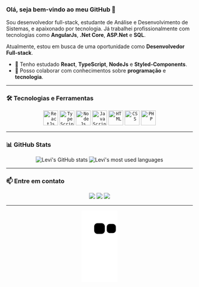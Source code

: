 ### Olá, seja bem-vindo ao meu GitHub 👋

<link rel="stylesheet" href="https://cdn.jsdelivr.net/gh/devicons/devicon@v2.15.1/devicon.min.css">

Sou desenvolvedor full-stack, estudante de Análise e Desenvolvimento de Sistemas, e apaixonado por tecnologia. Já trabalhei profissionalmente com tecnologias como **AngularJs**, **.Net Core**, **ASP.Net** e **SQL**.

Atualmente, estou em busca de uma oportunidade como **Desenvolvedor Full-stack**.

- 🌱 Tenho estudado **React**, **TypeScript**, **NodeJs** e **Styled-Components**.
- 🤔 Posso colaborar com conhecimentos sobre **programação** e **tecnologia**.

---

### 🛠️ Tecnologias e Ferramentas

<div align="center">
  <code><img title="ReactJs" width="40" height="40" src="https://cdn.jsdelivr.net/gh/devicons/devicon/icons/react/react-original.svg" /></code>
  <code><img title="TypeScript" width="40" height="40" src="https://cdn.jsdelivr.net/gh/devicons/devicon/icons/typescript/typescript-original.svg" /></code>
  <code><img title="NodeJs" width="40" height="40" src="https://cdn.jsdelivr.net/gh/devicons/devicon/icons/nodejs/nodejs-plain-wordmark.svg" /></code>
  <code><img title="JavaScript" width="40" height="40" src="https://cdn.jsdelivr.net/gh/devicons/devicon/icons/javascript/javascript-original.svg" /></code>
  <code><img title="HTML" width="40" height="40" src="https://cdn.jsdelivr.net/gh/devicons/devicon/icons/html5/html5-original.svg" /></code>
  <code><img title="CSS" width="40" height="40" src="https://cdn.jsdelivr.net/gh/devicons/devicon/icons/css3/css3-original.svg" /></code>
  <code><img title="PHP" width="40" height="40" src="https://cdn.jsdelivr.net/gh/devicons/devicon/icons/php/php-original.svg" /></code>
</div>

---

### 📊 GitHub Stats

<div align="center">
  <img height="180em" src="https://github-readme-stats.vercel.app/api?username=LeviAlmeid&show_icons=true&theme=dark" alt="Levi's GitHub stats" />
  <img height="180em" src="https://github-readme-stats.vercel.app/api/top-langs/?username=LeviAlmeid&layout=compact&theme=dark" alt="Levi's most used languages" />
</div>

---

### 📫 Entre em contato

<div align="center">
  <a href="https://instagram.com/levi_almeida22" target="_blank"><img src="https://img.shields.io/badge/-Instagram-%23E4405F?style=for-the-badge&logo=instagram&logoColor=white" target="_blank"></a>
  <a href="mailto:levinhosa@gmail.com"><img src="https://img.shields.io/badge/-Gmail-%23333?style=for-the-badge&logo=gmail&logoColor=white" target="_blank"></a>
  <a href="https://www.linkedin.com/in/levi-santana-de-almeida-649ba5158" target="_blank"><img src="https://img.shields.io/badge/-LinkedIn-%230077B5?style=for-the-badge&logo=linkedin&logoColor=white" target="_blank"></a>
</div>

---

<div align="center">
  
  ![Snake animation](https://github.com/LeviAlmeid/LeviAlmeid/blob/output/github-contribution-grid-snake.svg)
  
</div>
